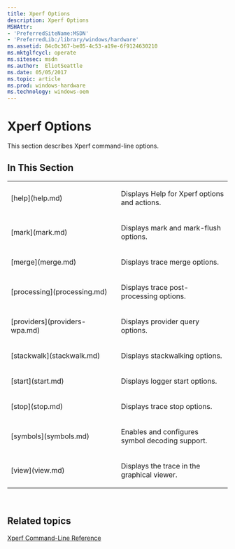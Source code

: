 ```yaml
---
title: Xperf Options
description: Xperf Options
MSHAttr:
- 'PreferredSiteName:MSDN'
- 'PreferredLib:/library/windows/hardware'
ms.assetid: 84c0c367-be05-4c53-a19e-6f9124630210
ms.mktglfcycl: operate
ms.sitesec: msdn
ms.author:  EliotSeattle
ms.date: 05/05/2017
ms.topic: article
ms.prod: windows-hardware
ms.technology: windows-oem
---
```


# Xperf Options


This section describes Xperf command-line options.

## In This Section


<table>
<colgroup>
<col width="50%" />
<col width="50%" />
</colgroup>
<tbody>
<tr class="odd">
<td><p>[help](help.md)</p></td>
<td><p>Displays Help for Xperf options and actions.</p></td>
</tr>
<tr class="even">
<td><p>[mark](mark.md)</p></td>
<td><p>Displays mark and mark-flush options.</p></td>
</tr>
<tr class="odd">
<td><p>[merge](merge.md)</p></td>
<td><p>Displays trace merge options.</p></td>
</tr>
<tr class="even">
<td><p>[processing](processing.md)</p></td>
<td><p>Displays trace post-processing options.</p></td>
</tr>
<tr class="odd">
<td><p>[providers](providers-wpa.md)</p></td>
<td><p>Displays provider query options.</p></td>
</tr>
<tr class="even">
<td><p>[stackwalk](stackwalk.md)</p></td>
<td><p>Displays stackwalking options.</p></td>
</tr>
<tr class="odd">
<td><p>[start](start.md)</p></td>
<td><p>Displays logger start options.</p></td>
</tr>
<tr class="even">
<td><p>[stop](stop.md)</p></td>
<td><p>Displays trace stop options.</p></td>
</tr>
<tr class="odd">
<td><p>[symbols](symbols.md)</p></td>
<td><p>Enables and configures symbol decoding support.</p></td>
</tr>
<tr class="even">
<td><p>[view](view.md)</p></td>
<td><p>Displays the trace in the graphical viewer.</p></td>
</tr>
</tbody>
</table>

 

## Related topics


[Xperf Command-Line Reference](xperf-command-line-reference.md)

 

 







